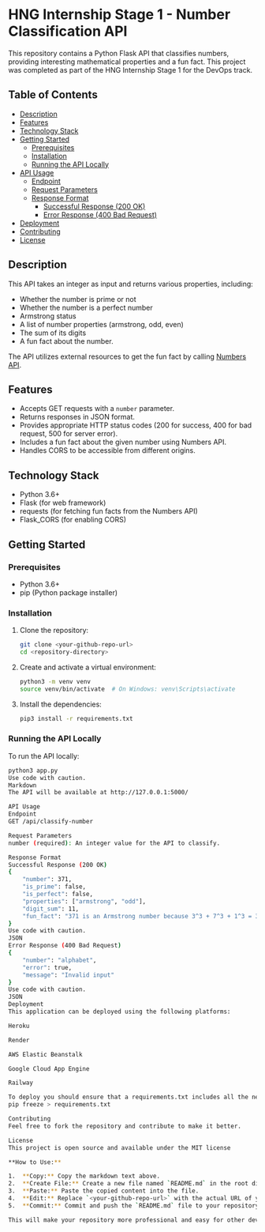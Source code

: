 # HNG Internship Stage 1 - Number Classification API

This repository contains a Python Flask API that classifies numbers, providing interesting mathematical properties and a fun fact. This project was completed as part of the HNG Internship Stage 1 for the DevOps track.

## Table of Contents

- [Description](#description)
- [Features](#features)
- [Technology Stack](#technology-stack)
- [Getting Started](#getting-started)
  - [Prerequisites](#prerequisites)
  - [Installation](#installation)
  - [Running the API Locally](#running-the-api-locally)
- [API Usage](#api-usage)
  - [Endpoint](#endpoint)
  - [Request Parameters](#request-parameters)
  - [Response Format](#response-format)
    - [Successful Response (200 OK)](#successful-response-200-ok)
    - [Error Response (400 Bad Request)](#error-response-400-bad-request)
- [Deployment](#deployment)
- [Contributing](#contributing)
- [License](#license)

## Description

This API takes an integer as input and returns various properties, including:
*   Whether the number is prime or not
*   Whether the number is a perfect number
*  Armstrong status
*   A list of number properties (armstrong, odd, even)
*   The sum of its digits
*   A fun fact about the number.

The API utilizes external resources to get the fun fact by calling [Numbers API](http://numbersapi.com/#42).

## Features

-   Accepts GET requests with a `number` parameter.
-   Returns responses in JSON format.
-   Provides appropriate HTTP status codes (200 for success, 400 for bad request, 500 for server error).
-   Includes a fun fact about the given number using Numbers API.
-   Handles CORS to be accessible from different origins.

## Technology Stack

-   Python 3.6+
-   Flask (for web framework)
-   requests (for fetching fun facts from the Numbers API)
-   Flask_CORS (for enabling CORS)

## Getting Started

### Prerequisites

-   Python 3.6+
-   pip (Python package installer)

### Installation

1.  Clone the repository:
    ```bash
    git clone <your-github-repo-url>
    cd <repository-directory>
    ```
2.  Create and activate a virtual environment:
    ```bash
    python3 -m venv venv
    source venv/bin/activate  # On Windows: venv\Scripts\activate
    ```
3.  Install the dependencies:
    ```bash
    pip3 install -r requirements.txt
    ```

### Running the API Locally

To run the API locally:

```bash
python3 app.py
Use code with caution.
Markdown
The API will be available at http://127.0.0.1:5000/

API Usage
Endpoint
GET /api/classify-number

Request Parameters
number (required): An integer value for the API to classify.

Response Format
Successful Response (200 OK)
{
    "number": 371,
    "is_prime": false,
    "is_perfect": false,
    "properties": ["armstrong", "odd"],
    "digit_sum": 11,
    "fun_fact": "371 is an Armstrong number because 3^3 + 7^3 + 1^3 = 371"
}
Use code with caution.
JSON
Error Response (400 Bad Request)
{
    "number": "alphabet",
    "error": true,
    "message": "Invalid input"
}
Use code with caution.
JSON
Deployment
This application can be deployed using the following platforms:

Heroku

Render

AWS Elastic Beanstalk

Google Cloud App Engine

Railway

To deploy you should ensure that a requirements.txt includes all the needed dependencies. This file can be created by using the following command while the virtual environment is active:
pip freeze > requirements.txt

Contributing
Feel free to fork the repository and contribute to make it better.

License
This project is open source and available under the MIT license

**How to Use:**

1.  **Copy:** Copy the markdown text above.
2.  **Create File:** Create a new file named `README.md` in the root directory of your repository.
3.  **Paste:** Paste the copied content into the file.
4.  **Edit:** Replace `<your-github-repo-url>` with the actual URL of your GitHub repository.
5.  **Commit:** Commit and push the `README.md` file to your repository.

This will make your repository more professional and easy for other developers to use. Let me know if you have any other questions!
